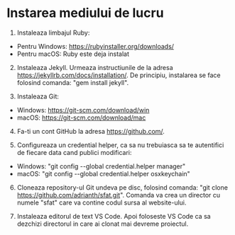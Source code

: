 Instarea mediului de lucru
==========================

1. Instaleaza limbajul Ruby:
  * Pentru Windows: https://rubyinstaller.org/downloads/
  * Pentru macOS: Ruby este deja instalat

2. Instaleaza Jekyll. Urmeaza instructiunile de la adresa https://jekyllrb.com/docs/installation/. De principiu, instalarea se face folosind comanda: "gem install jekyll".

3. Instaleaza Git:
  * Windows: https://git-scm.com/download/win
  * macOS: https://git-scm.com/download/mac

4. Fa-ti un cont GitHub la adresa https://github.com/.

5. Configureaza un credential helper, ca sa nu trebuiasca sa te autentifici de fiecare data cand publici modificari:
  * Windows: "git config --global credential.helper manager"
  * macOS: "git config --global credential.helper osxkeychain"

6. Cloneaza repository-ul Git undeva pe disc, folosind comanda: "git clone https://github.com/adrianth/sfat.git". Comanda va crea un director cu numele "sfat" care va contine codul sursa al website-ului.

7. Instaleaza editorul de text VS Code. Apoi foloseste VS Code ca sa dezchizi directorul in care ai clonat mai devreme proiectul.